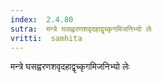 ```yaml
---
index:  2.4.80
sutra:  मन्त्रे घसह्वरणशवृदहाद्वृच्कृगमिजनिभ्यो लेः
vritti:  samhita 
---
```


मन्त्रे घसह्वरणशवृदहाद्वृच्कृगमिजनिभ्यो लेः


